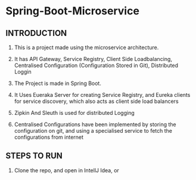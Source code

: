# Spring-Boot-Microservice

## INTRODUCTION 

1. This is a project made using the microservice architecture.

2. It has API Gateway, Service Registry, Client Side Loadbalancing, Centralised Configuration (Configuration Stored in Git), Distributed Loggin 

3. The Project is made in Spring Boot. 

4. It Uses Eueraka Server for creating Service Registry, and Eureka clients for service discovery, which also acts as client side load balancers

5. Zipkin And Sleuth is used for distributed Logging

6. Centralised Configurations have been implemented by storing the configuration on git, and using a specialised service to fetch the configurations from internet

## STEPS TO RUN 

1. Clone the repo, and open in IntellJ Idea, or 

 
